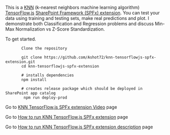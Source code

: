 This is a [KNN](https://en.wikipedia.org/wiki/KNN) (k-nearest neighbors machine learning algorithm) [TensorFlow.js](https://www.tensorflow.org/js) [SharePoint Framework (SPFx) extension](https://docs.microsoft.com/en-us/sharepoint/dev/spfx/extensions/overview-extensions).
You can test your data using training and testing sets, make real predictions and plot. I demonstrate both Classification and Regression problems and discuss Min-Max Normalization vs Z-Score Standardization.

To get started.
```
       Clone the repository
   
       git clone https://github.com/Ashot72/knn-tensorflowjs-spfx-extension.git
       cd knn-tensorflowjs-spfx-extension
       
       # installs dependencies
       npm install       
      
       # creates release package which should be deployed in SharePoint app catalog
        npm run deploy-prod
```  
Go to [KNN TensorFlow.js SPFx extension Video](https://vimeo.com/357600325) page

Go to [How to run KNN TensorFlow.js SPFx extension](https://ashot72.github.io/knn-tensorflowjs-spfx-extension/) page 

Go to [How to run KNN TensorFlow.js SPFx extension description](https://ashot72.github.io/knn-tensorflowjs-spfx-extension/description/) page
